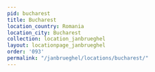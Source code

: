 ```yaml
---
pid: bucharest
title: Bucharest
location_country: Romania
location_city: Bucharest
collection: location_janbrueghel
layout: locationpage_janbrueghel
order: '093'
permalink: "/janbrueghel/locations/bucharest/"
---
```

